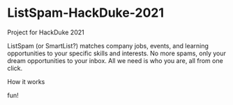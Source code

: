 # ListSpam-HackDuke-2021
Project for HackDuke 2021

ListSpam (or SmartList?) matches company jobs, events, and learning opportunities to your specific skills and interests. No more spams, only your dream opportunities to your inbox. All we need is who you are, all from one click.

How it works

fun!


